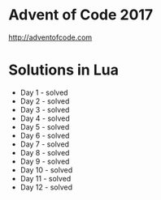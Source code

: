 # Advent of Code 2017
http://adventofcode.com

# Solutions in Lua

- Day 1  - solved
- Day 2  - solved
- Day 3  - solved
- Day 4  - solved
- Day 5  - solved
- Day 6  - solved
- Day 7  - solved
- Day 8  - solved
- Day 9  - solved
- Day 10 - solved
- Day 11 - solved
- Day 12 - solved